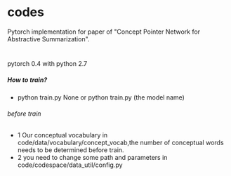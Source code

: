 # codes
Pytorch implementation for paper of "Concept Pointer Network for Abstractive Summarization".

#
pytorch 0.4 with python 2.7

##### How to train?
* python train.py None or python train.py (the model name)
###### before train
* 1 Our conceptual vocabulary in code/data/vocabulary/concept_vocab,the number of conceptual words needs to be determined before train.
* 2 you need to change some path and parameters in code/codespace/data_util/config.py

